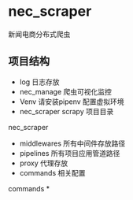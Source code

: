 # nec_scraper
新闻电商分布式爬虫

## 项目结构
* log 日志存放
* nec_manage  爬虫可视化监控
* Venv  请安装pipenv 配置虚拟环境
* nec_scraper  scrapy 项目目录

nec_scraper
* middlewares  所有中间件存放路径
* pipelines    所有项目应用管道路径
* proxy        代理存放
* commands     相关配置

commands
* 